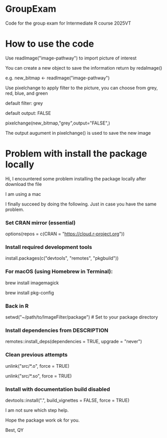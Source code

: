 # GroupExam
Code for the group exam for Intermediate R course 2025VT

# How to use the code
Use readImage("image-pathway") to import picture of interest

You can create a new object to save the information return by redaImage()

e.g. new_bitmap <- readImage("image-pathway")

Use pixelchange to apply filter to the picture, you can choose from grey, red, blue, and green

default filter: grey

default output: FALSE

pixelchange(new_bitmap,"grey",output="FALSE",)

The output augument in pixelchange() is used to save the new image


# Problem with install the package locally
Hi,
I encountered some problem installing the package locally after download the file 

I am using a mac

I finally succeed by doing the following. Just in case you have the same problem.

### Set CRAN mirror (essential)

options(repos = c(CRAN = "https://cloud.r-project.org"))

### Install required development tools

install.packages(c("devtools", "remotes", "pkgbuild"))

### For macOS (using Homebrew in Terminal):

brew install imagemagick

brew install pkg-config

### Back in R

setwd("~/path/to/ImageFilter/package") # Set to your package directory

### Install dependencies from DESCRIPTION

remotes::install_deps(dependencies = TRUE, upgrade = "never")

### Clean previous attempts

unlink("src/*.o", force = TRUE)

unlink("src/*.so", force = TRUE)

### Install with documentation build disabled

devtools::install(".", build_vignettes = FALSE, force = TRUE)

I am not sure which step help.

Hope the package work ok for you.

Best,
QY
